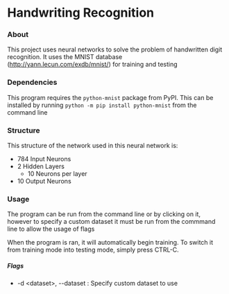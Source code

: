 # Handwriting Recognition

### About
This project uses neural networks to solve the problem of handwritten digit
recognition. It uses the MNIST database (http://yann.lecun.com/exdb/mnist/) for
training and testing


### Dependencies
This program requires the `python-mnist` package from PyPI.
This can be installed by running `python -m pip install python-mnist`
from the command line

### Structure
This structure of the network used in this neural network is:
- 784 Input Neurons
- 2 Hidden Layers
  - 10 Neurons per layer
- 10 Output Neurons

### Usage
The program can be run from the command line or by clicking on it, however
to specify a custom dataset it must be run from the commmand line to allow the
usage of flags

When the program is ran, it will automatically begin training. To switch it from
training mode into testing mode, simply press CTRL-C.

##### Flags
- -d \<dataset>, --dataset <dataset>: Specify custom dataset to use